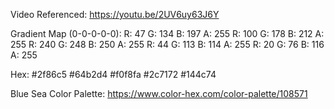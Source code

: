 Video Referenced: https://youtu.be/2UV6uy63J6Y

Gradient Map (0-0-0-0-0):
R: 47 G: 134 B: 197 A: 255
R: 100 G: 178 B: 212 A: 255
R: 240 G: 248 B: 250 A: 255
R: 44 G: 113 B: 114 A: 255
R: 20 G: 76 B: 116 A: 255

Hex:
#2f86c5
#64b2d4
#f0f8fa
#2c7172
#144c74

Blue Sea Color Palette: https://www.color-hex.com/color-palette/108571